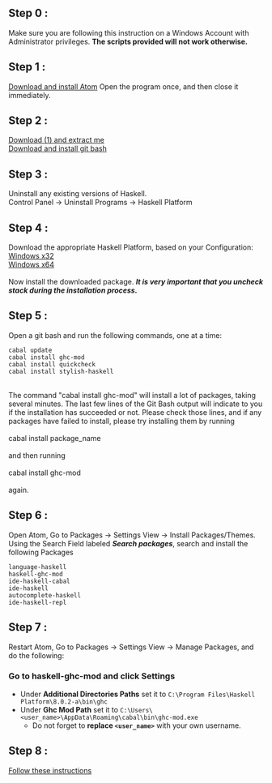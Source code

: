 ## Step 0 :
Make sure you are following this instruction on a Windows Account with Administrator privileges. **The scripts provided will not work otherwise.**
## Step 1 :
[Download and install Atom](https://atom.io)
Open the program once, and then close it immediately.
## Step 2 :
[Download (1) and extract me](https://github.com/livecodealex/haskell-atom/archive/master.zip) <br />
[Download and install git bash](https://github.com/git-for-windows/git/releases/download/v2.14.1.windows.1/Git-2.14.1-64-bit.exe)
## Step 3 :
Uninstall any existing versions of Haskell.
<br />
Control Panel -> Uninstall Programs -> Haskell Platform
## Step 4 :
Download the appropriate Haskell Platform, based on your Configuration:<br />
[Windows x32](https://www.haskell.org/platform/download/8.0.2/HaskellPlatform-8.0.2-a-full-i386-setup.exe) <br />
[Windows x64](https://www.haskell.org/platform/download/8.0.2/HaskellPlatform-8.0.2-a-full-x86_64-setup.exe) <br />
<br />
Now install the downloaded package.
***It is very important that you uncheck stack during the installation process.***
<br />
## Step 5 :
Open a git bash and run the following commands, one at a time:<br />
```
cabal update
cabal install ghc-mod
cabal install quickcheck
cabal install stylish-haskell
``` 
<br />
The command "cabal install ghc-mod" will install a lot of packages, taking several minutes. The last few lines of the Git Bash output will indicate to you if the installation has succeeded or not. Please check those lines, and if any packages have failed to install, please try installing them by running <br /><br /> cabal install package_name  <br /><br />
and then running <br /><br />
cabal install ghc-mod <br /><br />
again.

## Step 6 :
Open Atom, Go to Packages -> Settings View -> Install Packages/Themes.<br />
Using the Search Field labeled ***Search packages***, search and install the following Packages<br />

```
language-haskell
haskell-ghc-mod
ide-haskell-cabal
ide-haskell
autocomplete-haskell
ide-haskell-repl
```

## Step 7 :
Restart Atom, Go to Packages -> Settings View -> Manage Packages, and do the following:
### Go to haskell-ghc-mod and click Settings
- Under **Additional Directories Paths** set it to `C:\Program Files\Haskell Platform\8.0.2-a\bin\ghc`<br />
- Under **Ghc Mod Path** set it to `C:\Users\<user_name>\AppData\Roaming\cabal\bin\ghc-mod.exe`
    - Do not forget to **replace `<user_name>`** with your own username.

## Step 8 :
[Follow these instructions](https://github.com/livecodealex/haskell-atom/blob/master/Instructions/general_repl_sanity_check.md)
